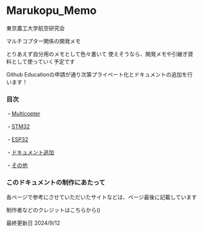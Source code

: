 # Marukopu_Memo

東京農工大学航空研究会

マルチコプター関係の開発メモ

とりあえず自分用のメモとして色々書いて
使えそうなら、開発メモや引継ぎ資料として使っていく予定です

Github Educationの申請が通り次第プライベート化とドキュメントの追加を行います！

### 目次

・[Multicopter](documents/Multicopter/index.md)

・[STM32](documents/STM32/index.md)

・[ESP32](documents/ESP32/index.md)

・[ドキュメント追加](documents/manege/add_documents)

・[その他](documents/off-topic/index.md)

### このドキュメントの制作にあたって

各ページで参考にさせていただいたサイトなどは、ページ最後に記載しています

制作者などのクレジットはこちらから()




最終更新日 2024/9/12
